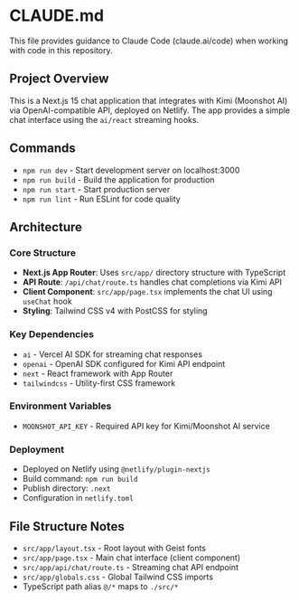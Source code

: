 # CLAUDE.md

This file provides guidance to Claude Code (claude.ai/code) when working with code in this repository.

## Project Overview

This is a Next.js 15 chat application that integrates with Kimi (Moonshot AI) via OpenAI-compatible API, deployed on Netlify. The app provides a simple chat interface using the `ai/react` streaming hooks.

## Commands

- `npm run dev` - Start development server on localhost:3000
- `npm run build` - Build the application for production
- `npm run start` - Start production server
- `npm run lint` - Run ESLint for code quality

## Architecture

### Core Structure
- **Next.js App Router**: Uses `src/app/` directory structure with TypeScript
- **API Route**: `/api/chat/route.ts` handles chat completions via Kimi API
- **Client Component**: `src/app/page.tsx` implements the chat UI using `useChat` hook
- **Styling**: Tailwind CSS v4 with PostCSS for styling

### Key Dependencies
- `ai` - Vercel AI SDK for streaming chat responses
- `openai` - OpenAI SDK configured for Kimi API endpoint
- `next` - React framework with App Router
- `tailwindcss` - Utility-first CSS framework

### Environment Variables
- `MOONSHOT_API_KEY` - Required API key for Kimi/Moonshot AI service

### Deployment
- Deployed on Netlify using `@netlify/plugin-nextjs`
- Build command: `npm run build`
- Publish directory: `.next`
- Configuration in `netlify.toml`

## File Structure Notes

- `src/app/layout.tsx` - Root layout with Geist fonts
- `src/app/page.tsx` - Main chat interface (client component)
- `src/app/api/chat/route.ts` - Streaming chat API endpoint
- `src/app/globals.css` - Global Tailwind CSS imports
- TypeScript path alias `@/*` maps to `./src/*`